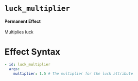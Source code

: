 # `luck_multiplier`
#### Permanent Effect

Multiplies luck

# Effect Syntax
```yaml
- id: luck_multiplier
  args:
    multiplier: 1.5 # The multiplier for the luck attribute
```

